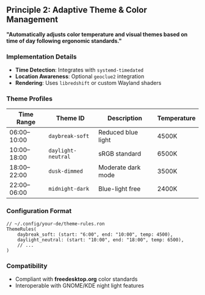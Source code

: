 ## Principle 2: Adaptive Theme & Color Management
**"Automatically adjusts color temperature and visual themes based on time of day following ergonomic standards."**

### Implementation Details
- **Time Detection**: Integrates with `systemd-timedated`
- **Location Awareness**: Optional `geoclue2` integration
- **Rendering**: Uses `libredshift` or custom Wayland shaders

### Theme Profiles
| Time Range   | Theme ID          | Description               | Temperature |
|--------------|-------------------|---------------------------|-------------|
| 06:00–10:00  | `daybreak-soft`   | Reduced blue light        | 4500K       |
| 10:00–18:00  | `daylight-neutral`| sRGB standard             | 6500K       |
| 18:00–22:00  | `dusk-dimmed`     | Moderate dark mode        | 3500K       |
| 22:00–06:00  | `midnight-dark`   | Blue-light free           | 2400K       |

### Configuration Format
```ron
// ~/.config/your-de/theme-rules.ron
ThemeRules(
    daybreak_soft: (start: "6:00", end: "10:00", temp: 4500),
    daylight_neutral: (start: "10:00", end: "18:00", temp: 6500),
    // ...
)
```

### Compatibility
- Compliant with **freedesktop.org** color standards
- Interoperable with GNOME/KDE night light features
